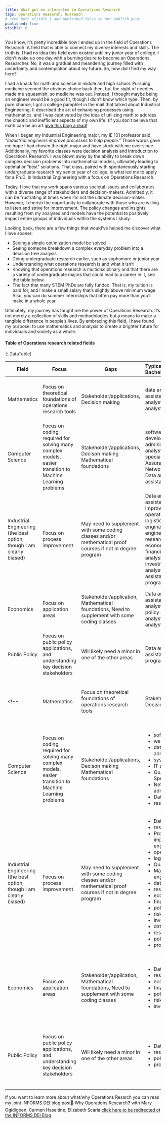```yaml
---
title: What got me interested in Operations Research
tags: Operations Research, Outreach
# need both visible 1 and published false to not publish post
published: true
visible: 0
---
```


You know, it’s pretty incredible how I ended up in the field of Operations Research. A field that is able to connect my diverse interests and skills. The truth is, I had no idea this field even existed until my junior year of college. I didn’t wake up one day with a burning desire to become an Operations Researcher. No, it was a gradual and meandering journey filled with uncertainty and contemplation about my future. So, how did I find my way here?

I had a knack for math and science in middle and high school. Pursuing medicine seemed the obvious choice back then, but the sight of needles made me squeamish, so medicine was out. Instead, I thought maybe being an engineer would be a good fit, though I didn’t know which type. Then, by pure chance,  I got a college pamphlet in the mail that talked about Industrial Engineering. It described the art of enhancing processes using mathematics, and I was captivated by the idea of utilizing math to address the chaotic and inefficient aspects of my own life. (if you don’t believe that math can be an art [give this blog a read](https://punkrockor.com/2021/06/24/on-the-art-of-modeling/))

When I began my Industrial Engineering major, my IE 101 professor said, *“Industrial engineers improve processes to help people.”* Those words gave me hope I had chosen the right major and have stuck with me ever since. Additionally, my favorite classes were decision analysis and Introduction to Operations Research. I was blown away by the ability to break down complex decision problems into mathematical models, ultimately leading to optimal or “best” solutions. That class, paired with spontaneously starting undergraduate research my senior year of college, is what led me to apply for a Ph.D. in Industrial Engineering with a focus on Operations Research.

Today, I love that my work spans various societal issues and collaborates with a diverse range of stakeholders and decision-makers. Admittedly, it can be frustrating at times when I’m not the ultimate decision-maker. However, I cherish the opportunity to collaborate with those who are willing to listen and strive for improvement. The policy changes and insights resulting from my analyses and models have the potential to positively impact entire groups of individuals within the systems I study.

Looking back, there are a few things that would’ve helped me discover what I love sooner:

- Seeing a simple optimization model be solved
- Seeing someone breakdown a complex everyday problem into a decision tree analysis
- Doing undergraduate research earlier, such as sophomore or junior year
- Understanding what operations research is and what it isn’t
- Knowing that operations research is multidisciplinary and that there are a variety of undergraduate majors that could lead to a career in it, see the table below.
- The fact that many STEM PhDs are fully funded. That is, my tuition is paid for, and I make a small salary that’s slightly above minimum wage. Also, you can do summer internships that often pay more than you’ll make in a whole year. 

Ultimately, my journey has taught me the power of Operations Research. It’s not merely a collection of skills and methodologies but a means to make a tangible difference in people’s lives. By embracing this field, I have found my purpose: to use mathematics and analysis to create a brighter future for individuals and society as a whole.


<style>
table th:first-of-type {
    width: 10%;
}
table th:nth-of-type(2) {
    width: 15%;
}
table th:nth-of-type(3) {
    width: 15%;
}
table th:nth-of-type(4) {
    width: 20%;
}
table th:nth-of-type(5) {
    width: 20%;
}
table th:nth-of-type(6) {
    width: 20%
}
</style>

#### Table of Operations research related fields

{:.DataTable}


| Field              | Focus                                                                                        | Gaps                                                                                                                 | Typical Careers after a Bachelors  | Typical Careers after a Masters                       | Typical Career after PhD with an OR focus                      |
|--------------------|----------------------------------------------------------------------------------------------|----------------------------------------------------------------------------------------------------------------------|:---------------------------------|:------------------------------------------------------|-----------------------------------------------------|
| Mathematics              | Focus on theoretical foundations of operations research tools                                  | Stakeholder/applications, Decision making                                                                                      | data analyst, research assistant, actuarial analyst,  statistical analyst|  data scientist,  financial analyst,  operations research analyst, risk analyst,  policy analyst,  program coordinator | At a think tank, government agency, or tech company as a: Senior Researcher, Senior Operations Resercher,  Senior Engineer/Statistician/Economist/Policy analyst          OR   In academia, starting as an Assistant Professor |
| Computer Science | Focus on coding required for solving many complex models, easier transition to Machine Learning problems | Stakeholder/applications, Decison making Mathematical foundations                                                                           |  software developer,  web developer,  database administrator,  systems analyst,  IT support specialist,  Quality Assurance Specialist,  Network administrator,  Data analyst,  research assistant |  data scientist,  research and development,  advanced software development,  system architect,  project management|     same as above          |
| Industrial Engineering (the best option, though I am clearly biased) | Focus on process improvement                                                                 | May need to supplement with some coding classes and/or methematical proof courses if not in degree program                                                        |  Data analyst,  research assistant,  Process improvement engineer,  operations analyst,  logistics analyst,  Quality engineer,  Manufacturing engineer,  data analysis,  research assistant,  economic analyst,  financial analyst,  policy analysis,  risk analyst,  investment analyst,  data analyst,  research assistant,  policy analyst,  program coordinator  |  Data scientist,  Consulting,  Process Improvement Analyst,  Operations Manager,  supply chain manager,  operations research analyst,  economic consulting,  operations research analyst,  risk analyst,  policy financial analyst,  advisor/consultant,  research associate |  same as above     |
| Economics        | Focus on application areas                                                                   | Stakeholder/application, Mathematical foundations, Need to supplement with some coding classes                                 |  Data analyst,  research assistant,  economic analyst,  financial analyst,  policy analyst,  risk analyst,  investment analyst |  Data scientist,  research and development,  advanced software development,  system architect,  project management       |             same as above                                                     |
| Public Policy       | Focus on public policy applications, and understanding key decision stakeholders              | Will likely need a minor in one of the other areas                     |  Data analyst,  research assistant,  policy analyst,  program coordinator                                  |  Data scientist,  Consulting,  Process Improvement Analyst,  Operations Manager,  supply chain manager                  |                     same as above                                             |
<!-- | Mathematics              | Focus on theoretical foundations of operations research tools                                  | Stakeholder/applications, Decision making                                                                                      | <ul><li>data analyst</li><li>research assistant</li><li>actuarial analyst</li><li> statistical analyst</li></ul>| <ul><li> data scientist </li><li> financial analyst </li><li> operations research analyst </li><li>risk analyst </li><li> policy analyst </li><li> program coordinator</li></ul>  | At a think tank, government agency, or tech company as a  |
| Computer Science | Focus on coding required for solving many complex models, easier transition to Machine Learning problems | Stakeholder/applications, Decison making Mathematical foundations                                                                           | <ul><li> software developer </li><li> web developer </li><li> database administrator </li><li> systems analyst </li><li> IT support specialist </li><li> Quality Assurance Specialist </li><li> Network administrator </li><li> Data analyst </li><li> research assistant </li></ul> | <ul><li> data scientist </li><li> research and development </li><li> advanced software development </li><li> system architect </li><li> project management</li></ul>|^^ <ul><ul><li>Senior Researcher</li><li>Senior Operations Resercher</li><li> Senior Engineer </li><li> Senior Statistician </li><li> Senior Mathematician </li><li> Senior Economist </li><li> Senior Policy analyst </li></ul></ul>                                                            |
| Industrial Engineering (the best option, though I am clearly biased) | Focus on process improvement                                                                 | May need to supplement with some coding classes and/or methematical proof courses if not in degree program                                                        | <ul><li> Data analyst </li><li> research assistant </li><li> Process improvement engineer </li><li> operations analyst </li><li> logistics analyst </li><li> Quality engineer </li><li> Manufacturing engineer </li><li> data analysis </li><li> research assistant </li><li> economic analyst </li><li> financial analyst </li><li> policy analysis </li><li> risk analyst </li><li> investment analyst </li><li> data analyst </li><li> research assistant </li><li> policy analyst </li><li> program coordinator </li></ul> | <ul><li> Data scientist </li><li> Consulting </li><li> Process Improvement Analyst </li><li> Operations Manager </li><li> supply chain manager </li><li> operations research analyst </li><li> economic consulting </li><li> operations research analyst </li><li> risk analyst </li><li> policy financial analyst </li><li> advisor/consultant </li><li> research associate </li></ul>|^^ In academia, starting as an Assistant Professor   |
| Economics        | Focus on application areas                                                                   | Stakeholder/application, Mathematical foundations, Need to supplement with some coding classes                                 | <ul><li> Data analyst </li><li> research assistant </li><li> economic analyst </li><li> financial analyst </li><li> policy analyst </li><li> risk analyst </li><li> investment analyst </li></ul>| <ul><li> Data scientist </li><li> research and development </li><li> advanced software development </li><li> system architect </li><li> project management         </li></ul>|^^                                                               |
| Public Policy       | Focus on public policy applications, and understanding key decision stakeholders              | Will likely need a minor in one of the other areas                     | <ul><li> Data analyst </li><li> research assistant </li><li> policy analyst </li><li> program coordinator                                  | <ul><li> Data scientist </li><li> Consulting </li><li> Process Improvement Analyst </li><li> Operations Manager </li><li> supply chain manager    </li></ul>                 |^^                                                               | -->

If you want to learn more about what/why Operations Resarch you can read my joint INFORMS DEI blog post🤔 Why Operations Research❓
with Mary Ogidigben, Carmen Haseltine, Elizabeth Scaria [ click here to be redirected ot the INFORMS DEI Blog](https://connect.informs.org/diversity/diversity-blog/why-operations-research)
